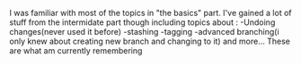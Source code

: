 I was familiar with most of the topics in "the basics" part.
I've gained a lot of stuff from the intermidate part though including topics about :
    -Undoing changes(never used it before)
    -stashing
    -tagging
    -advanced branching(i only knew about creating new branch and changing to it)
and more... These are what am currently remembering
